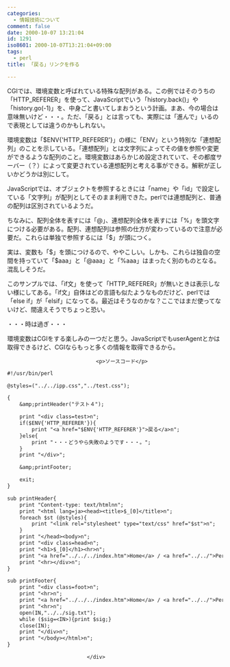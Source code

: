 ```yaml
---
categories:
  - 情報技術について
comment: false
date: 2000-10-07 13:21:04
id: 1291
iso8601: 2000-10-07T13:21:04+09:00
tags:
  - perl
title: 「戻る」リンクを作る

---
```


<div class="entry-body">
                                 <p>CGIでは、環境変数と呼ばれている特殊な配列がある。この例ではそのうちの「HTTP_REFERER」を使って、JavaScriptでいう「history.back()」や「history.go(-1)」を、中身ごと書いてしまおうという計画。まあ、今の場合は意味無いけど・・・。ただ、「戻る」とは言っても、実際には「進んで」いるので表現としては違うのかもしれない。 </p>

<p>環境変数は「$ENV{'HTTP_REFERER'}」の様に「ENV」という特別な「連想配列」のことを示している。「連想配列」とは文字列によってその値を参照や変更ができるような配列のこと。環境変数はあらかじめ設定されていて、その都度サーバー（？）によって変更されている連想配列と考える事ができる。解釈が正しいかどうかは別にして。 </p>

<p>JavaScriptでは、オブジェクトを参照するときには「name」や「id」で設定している「文字列」が配列としてそのまま利用できた。perlでは連想配列と、普通の配列は区別されているようだ。 </p>

<p>ちなみに、配列全体を表すには「@」、連想配列全体を表すには「%」を頭文字につける必要がある。配列、連想配列は参照の仕方が変わっているので注意が必要だ。これらは単独で参照するには「$」が頭につく。 </p>

<p>実は、変数も「$」を頭につけるので、ややこしい。しかも、これらは独自の空間を持っていて「$aaa」と「@aaa」と「%aaa」はまったく別のものとなる。混乱しそうだ。 </p>

<p>このサンプルでは、「if文」を使って「HTTP_REFERER」が無いときは表示しない様にしてある。「if文」自体はどの言語も似たようなものだけど、perlでは「else if」が「elsif」になってる。最近はそうなのかな？ここではまだ使ってないけど、間違えそうでちょっと恐い。 </p>

<p>・・・時は過ぎ・・・ </p>

<p>環境変数はCGIをする楽しみの一つだと思う。JavaScriptでもuserAgentとかは取得できるけど、CGIならもっと多くの情報を取得できるから。</p>
                              
                                 <p>ソースコード</p>

```default
#!/usr/bin/perl

@styles=("../../ipp.css","../test.css");

{
    &amp;printHeader("テスト４");

    print "<div class=test>n";
    if($ENV{'HTTP_REFERER'}){
        print "<a href="$ENV{'HTTP_REFERER'}">戻る</a>n";
    }else{
        print "・・・どうやら失敗のようです・・・。";
    }
    print "</div>";

    &amp;printFooter;

    exit;
}

sub printHeader{
    print "Content-type: text/htmlnn";
    print "<html lang=ja><head><title>$_[0]</title>n";
    foreach $st (@styles){
        print "<link rel="stylesheet" type="text/css" href="$st">n";
    }
    print "</head><body>n";
    print "<div class=head>n";
    print "<h1>$_[0]</h1><hr>n";
    print "<a href="../../../index.htm">Home</a> / <a href="../../">Perl</a> / <a href="../">TestCGI Index</a>n";
    print "<hr></div>n";
}

sub printFooter{
    print "<div class=foot>n";
    print "<hr>n";
    print "<a href="../../../index.htm">Home</a> / <a href="../../">Perl</a> / <a href="../">TestCGI Index</a>n";
    print "<hr>n";
    open(IN,"../../sig.txt");
    while ($sig=<IN>){print $sig;}
    close(IN);
    print "</div>n";
    print "</body></html>n";
}
```
                              </div>
    	